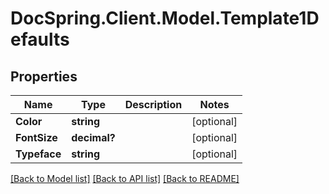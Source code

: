 # DocSpring.Client.Model.Template1Defaults
## Properties

Name | Type | Description | Notes
------------ | ------------- | ------------- | -------------
**Color** | **string** |  | [optional] 
**FontSize** | **decimal?** |  | [optional] 
**Typeface** | **string** |  | [optional] 

[[Back to Model list]](../README.md#documentation-for-models) [[Back to API list]](../README.md#documentation-for-api-endpoints) [[Back to README]](../README.md)

